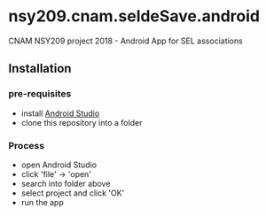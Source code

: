 # nsy209.cnam.seldeSave.android

CNAM NSY209 project 2018 - Android App for SEL associations

## Installation
### pre-requisites
* install [Android Studio](https://developer.android.com/studio/)
* clone this repository into a folder

### Process
* open Android Studio
* click 'file' -> 'open'
* search into folder above
* select project and click 'OK'
* run the app 
